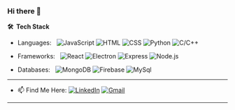 ### Hi there 👋

**🛠 &nbsp;Tech Stack**

- Languages: &nbsp;
  ![JavaScript](https://img.shields.io/badge/-JavaScript-333333?style=flat&logo=javascript)
  ![HTML](https://img.shields.io/badge/-HTML-333333?style=flat&logo=HTML5)
  ![CSS](https://img.shields.io/badge/-CSS-333333?style=flat&logo=CSS3&logoColor=1572B6)
  ![Python](https://img.shields.io/badge/-Python-333333?style=flat&logo=python)
  ![C/C++](https://img.shields.io/badge/-C/C++-333333?style=flat&logo=c)
  

- Frameworks: &nbsp;
  ![React](https://img.shields.io/badge/-React-333333?style=flat&logo=react&logoColor=007ACC)
  ![Electron](https://img.shields.io/badge/-Electron-333333?style=flat&logo=electron&logoColor=9AE3F1)
  ![Express](https://img.shields.io/badge/-Express-333333?style=flat&logo=express&logoColor=9AE3F1)
  ![Node.js](https://img.shields.io/badge/-Node.js-333333?style=flat&logo=node.js)

- Databases:  &nbsp;
  ![MongoDB](https://img.shields.io/badge/-MongoDB-333333?style=flat&logo=mongodb)
  ![Firebase](https://img.shields.io/badge/-Firebase-333333?style=flat&logo=firebase)
  ![MySql](https://img.shields.io/badge/-MySql-333333?style=flat&logo=mysql)

***
  -  📫 Find Me Here:
[![LinkedIn](https://img.shields.io/badge/-Himanshu_Mishra-2867B2?style=flat&logo=Linkedin&logoColor=white)](https://www.linkedin.com/in/mhimanshu712/)
[![Gmail](https://img.shields.io/badge/-Himanshu_Mishra-DB4437?style=flat&logo=Gmail&logoColor=white)](mailto:mhimanshu712@gmail.com)

***
